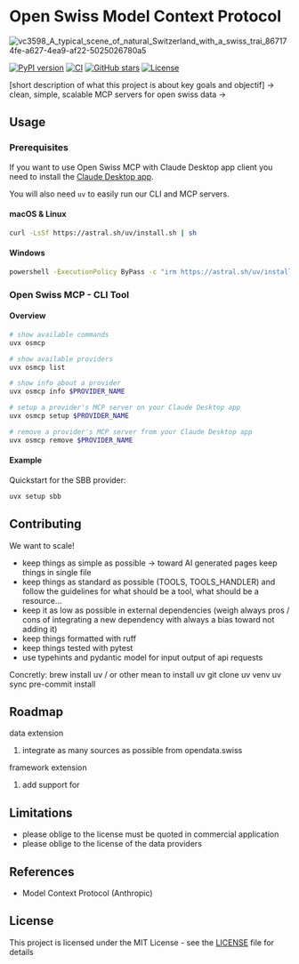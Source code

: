 # Open Swiss Model Context Protocol

![vc3598_A_typical_scene_of_natural_Switzerland_with_a_swiss_trai_867174fe-a627-4ea9-af22-5025026780a5](https://github.com/user-attachments/assets/7f105fa3-1db4-411b-aee4-448e268fc0a6)

[![PyPI version](https://badge.fury.io/py/osmcp.svg)](https://badge.fury.io/py/osmcp)
[![CI](https://github.com/grll/OpenSwissMCP/actions/workflows/ci.yml/badge.svg)](https://github.com/grll/OpenSwissMCP/actions/workflows/ci.yml)
[![GitHub stars](https://img.shields.io/github/stars/grll/OpenSwissMCP.svg)](https://github.com/grll/OpenSwissMCP/stargazers)
[![License](https://img.shields.io/github/license/grll/OpenSwissMCP.svg)](https://github.com/grll/OpenSwissMCP/blob/main/LICENSE)

<!--
[![Downloads](https://pepy.tech/badge/osmcp)](https://pepy.tech/project/osmcp)
-->

[short description of what this project is about key goals and objectif]
-> clean, simple, scalable MCP servers for open swiss data
->

## Usage

### Prerequisites

If you want to use Open Swiss MCP with Claude Desktop app client you need to install the [Claude Desktop app](https://claude.ai/download).

You will also need `uv` to easily run our CLI and MCP servers.

#### macOS & Linux

```bash
curl -LsSf https://astral.sh/uv/install.sh | sh
```

#### Windows

```bash
powershell -ExecutionPolicy ByPass -c "irm https://astral.sh/uv/install.ps1 | iex"
```

### Open Swiss MCP - CLI Tool

#### Overview

```bash
# show available commands
uvx osmcp 

# show available providers
uvx osmcp list

# show info about a provider
uvx osmcp info $PROVIDER_NAME

# setup a provider's MCP server on your Claude Desktop app
uvx osmcp setup $PROVIDER_NAME

# remove a provider's MCP server from your Claude Desktop app
uvx osmcp remove $PROVIDER_NAME
```

#### Example

Quickstart for the SBB provider:

```bash
uvx setup sbb
```

## Contributing

We want to scale!

* keep things as simple as possible -> toward AI generated pages keep things in single file
* keep things as standard as possible (TOOLS, TOOLS_HANDLER) and follow the guidelines for what should be a tool, what should be a resource...
* keep it as low as possible in external dependencies (weigh always pros / cons of integrating a new dependency with always a bias toward not adding it)
* keep things formatted with ruff
* keep things tested with pytest
* use typehints and pydantic model for input output of api requests

Concretly:
brew install uv / or other mean to install uv
git clone
uv venv
uv sync
pre-commit install
## Roadmap

data extension
1. integrate as many sources as possible from opendata.swiss

framework extension
1. add support for 

## Limitations
* please oblige to the license must be quoted in commercial application
* please oblige to the license of the data providers

## References
* Model Context Protocol (Anthropic)

## License

This project is licensed under the MIT License - see the [LICENSE](LICENSE) file for details
